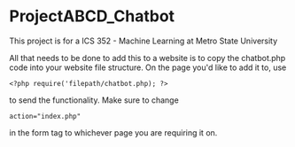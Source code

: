 # ProjectABCD_Chatbot

This project is for a ICS 352 - Machine Learning at Metro State University

All that needs to be done to add this to a website is to copy the chatbot.php code into your website file structure. On the page you'd like to add it to, use 
```
<?php require('filepath/chatbot.php); ?>
```
to send the functionality. Make sure to change
```
action="index.php"
```
in the form tag to whichever page you are requiring it on. 


